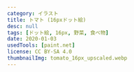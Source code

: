 ```yaml
---
category: イラスト
title: トマト (16pxドット絵)
desc: null
tags: [ドット絵, 16px, 野菜, 食べ物]
date: 2020-01-03
usedTools: [paint.net]
license: CC BY-SA 4.0
thumbnailImg: tomato_16px_upscaled.webp
---
```


<script>
    import PixelArtOriginalSize from '$lib/components/creations/artworks/PixelArtOriginalSize.svelte';
</script>

<PixelArtOriginalSize filename="tomato_16px" subjectName="トマト" />
